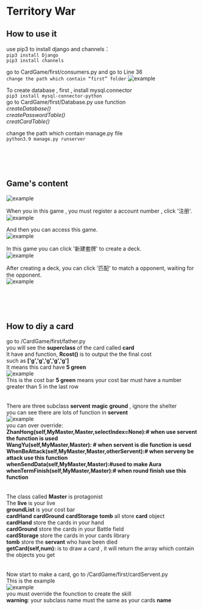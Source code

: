 # Territory War
## How to use it
use pip3 to install django and channels：
</br>
`pip3 install Django`
</br>
`pip3 install channels`

go to CardGame/first/consumers.py and go to Line 36
</br>
`change the path which contain “first” folder`
![example](http://tiebapic.baidu.com/forum/pic/item/f4aab864034f78f0fcd5c2ea24310a55b2191c97.jpg)

To create database , first , install mysql.connector
</br>
`pip3 install mysql-connector-python`
</br>
  go to CardGame/first/Database.py use function
  </br>
  *createDatabase()*
  </br>
  *createPasswordTable()*
  </br>
  *creatCardTable()*
  </br>
  
change the path which contain manage.py file
</br>
`python3.9 manage.py runserver`
</br>
</br>
</br>
</br>
</br>
## Game's content
![example](http://tiebapic.baidu.com/forum/pic/item/9d1fc209b3de9c82e973c55e2981800a18d84397.jpg)
</br>

When you in this game , you must register a account number , click '注册'.
</br>
![example](http://tiebapic.baidu.com/forum/pic/item/a959bbd3fd1f413450705f67781f95cad1c85e2f.jpg)
</br>

And then you can access this game.
</br>
![example](http://tiebapic.baidu.com/forum/pic/item/7f8828c79f3df8dc047ad5889011728b4710282f.jpg)

In this game you can click '新建套牌' to create a deck.
</br>
![example](http://tiebapic.baidu.com/forum/pic/item/0c086bf0f736afc3f01a03b4f619ebc4b6451297.jpg)

After creating a deck, you can click '匹配' to match a opponent, waiting for the opponent.
</br>
![example](http://tiebapic.baidu.com/forum/pic/item/a423104f78f0f736a5b816185755b319ebc4132f.jpg)
</br>
</br>
</br>
</br>
</br>
## How to diy a card
go to /CardGame/first/father.py 
</br>
you will see the **superclass**  of the card called **card**
</br>
It have and function, **Rcost()** is to output the the final cost
</br>
such as **['g','g','g','g','g']**
</br>
It means this card have **5 green** 
</br>
![example](http://tiebapic.baidu.com/forum/pic/item/8a72f6dde71190ef6d87ae0e8b1b9d16fcfa60ad.jpg)
</br>
This is the cost bar **5 green** means your cost bar must have a number greater than 5 in the last row
</br>
</br>
</br>
There are three subclass **servent** **magic** **ground** , ignore the shelter
</br>
you can see there are lots of function in **servent**
</br>
![example](http://tiebapic.baidu.com/forum/pic/item/f871bcc379310a553857e225f24543a9832610b2.jpg)
</br>
you can over override:
</br>
**ZhanHong(self,MyMaster,Master,selectIndex=None):# when use servent the function is used** 
</br>**WangYu(self,MyMaster,Master): # when servent is die function is uesd**
</br>**WhenBeAttack(self,MyMaster,Master,otherServent):# when serveny be attack use this function** 
</br>**whenSendData(self,MyMaster,Master):#used to make Aura**
</br>**whenTermFinish(self,MyMaster,Master):# when round finish use this function**
</br>
</br></br>
The class called **Master** is protagonist
</br>
The **live** is your live
</br>
**groundList** is your cost bar
</br>
**cardHand** **cardGround** **cardStorage** **tomb**  all store **card** object
</br>
**cardHand** store the cards in your hand
</br>
**cardGround** store the cards in your Battle field
</br>
**cardStorage** store the cards in your cards library
</br>
**tomb** store the **servant** who have been died
</br>
**getCard(self,num):** is to draw a card , it will return the array which contain the objects you get
</br>
</br>
</br>
Now start to make a card, go to /CardGame/first/cardServent.py
</br>
This is the example
</br>
![example](http://tiebapic.baidu.com/forum/pic/item/12d2197b02087bf4be8f6b38b7d3572c10dfcf43.jpg)
</br>
you must override the founction to create the skill
</br>
**warning**: your subclass name must the same as your cards **name**


